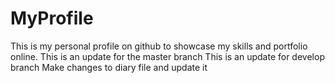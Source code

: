 # MyProfile
This is my personal profile on github to showcase my skills and portfolio online.
This is an update for the master branch
This is an update for develop branch
Make changes to diary file and update it



